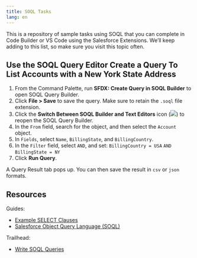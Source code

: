 ```yaml
---
title: SOQL Tasks
lang: en
---
```


This is a repository of sample tasks using SOQL that you can complete in Code Builder or VS Code using the Salesforce Extensions. We’ll keep adding to this list, so make sure you visit this topic often.

## Use the SOQL Query Editor Create a Query To List Accounts with a New York State Address

1. From the Command Palette, run **SFDX: Create Query in SOQL Builder** to open SOQL Query Builder.
2. Click **File > Save** to save the query. Make sure to retain the `.soql` file extension.
3. Click the **Switch Between SOQL Builder and Text Editors** icon (<img src="./images/go-to-file.svg">) to reopen the SOQL Query Builder.
4. In the `From` field, search for the object, and then select the `Account` object.
5. In `Fields`, select `Name`, `BillingState`, and `BillingCountry`.
6. In the `Filter` field, select `AND`, and set:
   `BillingCountry = USA`
   `AND`
   `BillingState = NY`
7. Click **Run Query**.

A Query Result tab pops up. You can then save the result in `csv` or `json` formats.

## Resources

Guides:

- [Example SELECT Clauses](https://developer.salesforce.com/docs/atlas.en-us.soql_sosl.meta/soql_sosl/sforce_api_calls_soql_select_examples.htm)
- [Salesforce Object Query Language (SOQL)](https://developer.salesforce.com/docs/atlas.en-us.soql_sosl.meta/soql_sosl/sforce_api_calls_soql.htm)

Trailhead:

- [Write SOQL Queries](https://trailhead.salesforce.com/content/learn/modules/apex_database/apex_database_soql)
